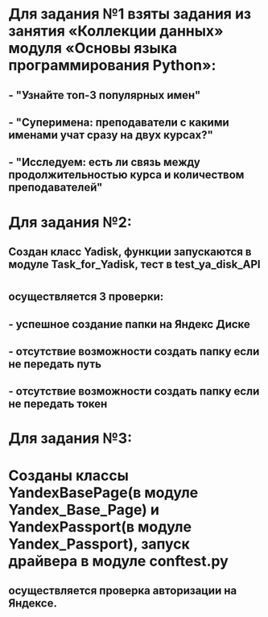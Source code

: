 # Для задания №1 взяты задания из занятия «Коллекции данных» модуля «Основы языка программирования Python»:
## - "Узнайте топ-3 популярных имен"
## - "Суперимена: преподаватели с какими именами учат сразу на двух курсах?"
## - "Исследуем: есть ли связь между продолжительностью курса и количеством преподавателей"
#
# Для задания №2:
## Создан класс Yadisk, функции запускаются в модуле Task_for_Yadisk, тест в test_ya_disk_API
#
## осуществляется 3 проверки:
## - успешное создание папки на Яндекс Диске
## - отсутствие возможности создать папку если не передать путь
## - отсутствие возможности создать папку если не передать токен
#
# Для задания №3:
#
# Созданы классы YandexBasePage(в модуле Yandex_Base_Page) и YandexPassport(в модуле Yandex_Passport), запуск драйвера в модуле conftest.py
## осуществляется проверка авторизации на Яндексе.